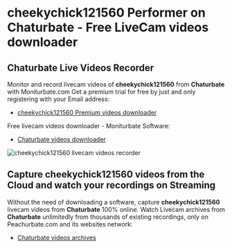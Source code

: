 # cheekychick121560 Performer on Chaturbate - Free LiveCam videos downloader

## Chaturbate Live Videos Recorder

Monitor and record livecam videos of **cheekychick121560** from **Chaturbate** with Moniturbate.com
Get a premium trial for free by just and only registering with your Email address:
* [cheekychick121560 Premium videos downloader](https://moniturbate.com/request-demo-licence-key.html)

Free livecam videos downloader - Moniturbate Software:
* [Chaturbate videos downloader](https://moniturbate.com/moniturbate-download-software.html)

![cheekychick121560 livecam videos recorder](https://peachurnet.com/templates/moniturbate-software.png)


## Capture cheekychick121560 videos from the Cloud and watch your recordings on Streaming

Without the need of downloading a software, capture **cheekychick121560** livecam videos from **Chaturbate** 100% online.
Watch Livecam archives from **Chaturbate** unlimitedly from thousands of existing recordings, only on Peachurbate.com and its websites network:
* [Chaturbate videos archives](https://peachurnet.com/)